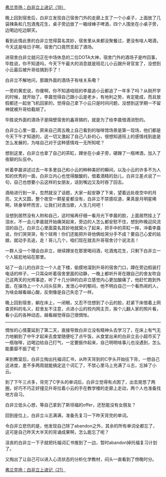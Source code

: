 <p></p><a href="https://zhuanlan.zhihu.com/p/96012565" data-draft-node="block" data-draft-type="link-card" data-image="https://pic1.zhimg.com/v2-78c247b2017654ecb531e6d9d0e8e904_180x120.jpg" data-image-width="937" data-image-height="290" class="internal">弗兰克扬：白非立上进记（19）</a><p>晚上回到宿舍后，白非立发现自己宿舍门外的走廊上支了一个小桌子，上面放了几袋辣条和几包酒鬼花生，桌子旁边放了一箱绿棒子啤酒，四个人围坐在小桌子旁，边喝边吃边聊天。</p><p>看到此情此景的白非立觉得莫名其妙，宿舍里从来都没聚餐过，更没有啥人喝酒，今天这是啥日子啊，宿舍门口竟然支起了酒场。</p><p>进宿舍白非立就问正在中场休息的二位DOTA大神，宿舍门外的酒场子是咋回事，毕胜说，你不知道吗，今天下午最大的消息就是班花儿小云跟升哥官宣了，没想到小云最后被升哥给搞到手了！</p><p>白非立不解地问，那跟外面的酒场子有啥关系嘞？</p><p>一旁的黄宏说，你傻啊，你不知道咱班的李晨追小云都追了一年多了吗？从刚开学的时候，就开始了，李晨觉得自己跟小云是老乡，有地利之势，肯定能成，而且放假都还一起坐飞机回家的，觉得自己拿下小云只是时间问题，没想到这学期一不留神就被升哥给截胡了。</p><p>毕胜说外面的酒场子是隔壁宿舍的鑫哥搞的，就是为了给李晨借酒消愁的。</p><p>白非立心里一震，原来自己周五晚上自己看到的咖啡馆场景是第一现场，他们都是今天下午才知道的，这一切又激起了自己八卦的心，很想知道班上的感情线到底是怎么发展的，为啥自己对于这种感情戏一无所知呢？</p><p>想到这里，白非立也拿了自己的茶缸，蹲坐在小桌子旁，硬蹭了一瓶啤酒，加入了夜聊的队伍中。</p><p>听着李晨讲述过去一年多里自己和小云的种种美好的瞬间，以及小云的许多不为人知的优秀的一面，白非立内心也觉得酸酸的，借着酒精的劲儿，白非立差点说了一句，自己也想要小云这样的女朋友，话到嘴边又及时吞了回去。</p><p>酒局进行到一半，忽然就没了话题，大家一起安静了下来，望着远处夜空中的月亮，又大又圆，整个夜空一颗星星都没有，白非立不禁感叹道，果真是月明星稀啊，转身举杯而言，让我们对酒当歌，人生几何吧！</p><p>没想到居然没有人附和自己，这时候再仔细一看月光下李晨的脸，上面居然挂上了泪水，不一会儿李晨就开始痛哭起来，旁边的人怎么都安慰不住，想到昨晚迎风流泪的自己，白非立心里面莫名其妙地就窝火了起来，把手中的茶缸一摔，冲着李晨说，你们哭哭哭，有个球用！你们还能把升哥他俩给哭分手不成？要自己心爱的姑娘，就动手去追，走！哥儿几个，咱们现在就去升哥宿舍讨个说法去！</p><p>一群人没一个理会白非立，继续蹲坐在那里喝闷酒，吃酒鬼花生，只剩下白非立一个人尴尬地站在那里。</p><p>站了一会儿的白非立一个人走下楼，偷摸地溜到升哥的宿舍门口，蹲在旁边假装打电话的样子，一只耳朵听着宿舍里面的动静，一晚上都听升哥在跟自己的舍友吹自己这两天的光辉事迹，听了十几分钟的白非立感觉内心更加酸痛了，他赶忙跑到外面，在操场上一个人闷头狂奔，发泄心中的郁闷，他不明白自己一个看热闹的人，为啥会越看越心酸，反倒像是自己失恋了一样。</p><p>晚上回到宿舍，躺在床上，一闭眼，又忍不住想到了小云的脸，赶紧下床借着上网查资料的名义，趁舍友不注意，点进小云的校内网主页，挨个儿翻人家的照片看，看小云的各种动态，越看越觉得自己很惆怅。</p><hr/><p>惆怅的心情蔓延到了第二天，直接导致白非立没有精神头去学习了，在床上有气无力地躺到了中午才起来去食堂随便吃了点午饭，从食堂出来的白非立去小超市买了一瓶咖啡，边喝边给自己打气，一定要振作起来，自己明明啥事儿也没遇到，怎么能萎靡不振了呢？</p><p>来到教室后，白非立掏出托福词汇书，从昨天背到的C字头开始往下背，一想自己这进度，差不多两周就能搞定这个词汇了，不禁心里马上充满了斗志，忘掉了小云。</p><p>到了下午三点多，背完了C字头的单词后，白非立觉得有点困了，出去晃悠了两圈，好巧不巧正好撞见升哥拉着小云的手在教学楼的走廊上走动，两个人也准备找地方自习。</p><p>白非立低头心想，等自己拿到了斯坦福的offer，还愁能没有女朋友？</p><p>回到座位上，白非立斗志满满，准备先复习一下昨天背完的单词。</p><p>令白非立悲伤的是，他发现自己除了abandon之外，其余的所有单词全都忘了，这可是自己昨天大半天的背诵成果啊，怎么能忘了呢？</p><p>沮丧的白非立一下子就把托福词汇书推到了一边，暂时abandon掉托福复习计划了。</p><p>又掏出了让自己可以进入心流状态的分析化学教材，闷头一直看到了傍晚时分。</p><a href="https://zhuanlan.zhihu.com/p/96110583" data-draft-node="block" data-draft-type="link-card" data-image="https://pic3.zhimg.com/v2-5d82793ddad8ae76cacc143180efa05e_180x120.jpg" data-image-width="967" data-image-height="352" class="internal">弗兰克扬：白非立上进记（21）</a><p></p>